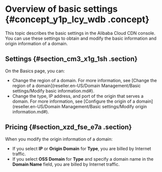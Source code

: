 # Overview of basic settings {#concept_y1p_lcy_wdb .concept}

This topic describes the basic settings in the Alibaba Cloud CDN console. You can use these settings to obtain and modify the basic information and origin information of a domain.

## Settings {#section_cm3_x1g_1sh .section}

On the Basics page, you can:

-   Change the region of a domain. For more information, see [Change the region of a domain](reseller.en-US/Domain Management/Basic settings/Modify basic information.md#).
-   Change the type, IP address, and port of the origin that serves a domain. For more information, see [Configure the origin of a domain](reseller.en-US/Domain Management/Basic settings/Modify origin information.md#).

## Pricing {#section_xzd_fse_e7a .section}

When you modify the origin information of a domain:

-   If you select **IP** or **Origin Domain** for **Type**, you are billed by Internet traffic.
-   If you select **OSS Domain** for **Type** and specify a domain name in the **Domain Name** field, you are billed by Internet traffic.

